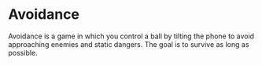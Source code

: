 Avoidance
=========

Avoidance is a game in which you control a ball by tilting the phone to avoid approaching enemies and static dangers. The goal is to survive as long as possible.